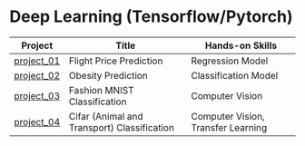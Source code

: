 # Deep Learning (Tensorflow/Pytorch)

| Project | Title | Hands-on Skills |
| ------------- | ------------- | ------------- |
| [project_01](project_01) | Flight Price Prediction | Regression Model |
| [project_02](project_02) | Obesity Prediction | Classification Model |
| [project_03](project_03) | Fashion MNIST Classification | Computer Vision |
| [project_04](project_04) | Cifar (Animal and Transport) Classification | Computer Vision, Transfer Learning |
